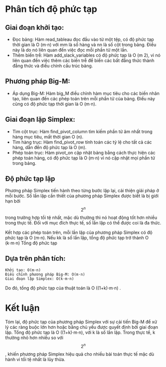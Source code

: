 # Phân tích độ phức tạp

## Giai đoạn khởi tạo:
- Đọc bảng: Hàm read_tableau đọc đầu vào từ một tệp, có độ phức tạp thời gian là O (m⋅n) với mm là số hàng và nn là số cột trong bảng. Điều này là do nó liên quan đến việc đọc mỗi phần tử một lần.
- Thêm biến trễ: Hàm add_slack_variables có độ phức tạp là O (m 2), vì nó liên quan đến việc thêm các biến trễ để biến các bất đẳng thức thành đẳng thức và điều chỉnh cấu trúc bảng.

## Phương pháp Big-M:
- Áp dụng Big-M: Hàm big_M điều chỉnh hàm mục tiêu cho các biến nhân tạo, liên quan đến các phép toán trên mỗi phần tử của bảng. Điều này cũng có độ phức tạp thời gian là O (m⋅n).

## Giai đoạn lặp Simplex:
- Tìm cột trục: Hàm find_pivot_column tìm kiếm phần tử âm nhất trong hàng mục tiêu, mất thời gian O (n).
- Tìm hàng trục: Hàm find_pivot_row tính toán các tỷ lệ cho tất cả các hàng, dẫn đến độ phức tạp là O (m).
- Phép toán trục: Hàm pivot_on cập nhật bảng bằng cách thực hiện các phép toán hàng, có độ phức tạp là O (m⋅n) vì nó cập nhật mọi phần tử trong bảng.

## Độ phức tạp lặp

Phương pháp Simplex tiến hành theo từng bước lặp lại, cải thiện giải pháp ở mỗi bước. Số lần lặp cần thiết của phương pháp Simplex được biết là bị giới hạn bởi $$
2^n
$$ trong trường hợp tồi tệ nhất, mặc dù thường thì nó hoạt động tốt hơn nhiều trong thực tế. Đối với mục đích thực tế, số lần lặp có thể được coi là đa thức.

Kết hợp các phép toán trên, mỗi lần lặp của phương pháp Simplex có độ phức tạp là O (m⋅n). Nếu kk là số lần lặp, tổng độ phức tạp trở thành O (k⋅m⋅n)
Tổng độ phức tạp

## Dựa trên phân tích:

    Khởi tạo: O(m⋅n)
    Điều chỉnh phương pháp Big-M: O(m⋅n)
    Giai đoạn lặp Simplex: O(k⋅m⋅n)

Do đó, tổng độ phức tạp của thuật toán là O ((1+k)⋅m⋅n) .
# Kết luận

Tóm lại, độ phức tạp của phương pháp Simplex với sự cải tiến Big-M để xử lý các ràng buộc lớn hơn hoặc bằng chủ yếu được quyết định bởi giai đoạn lặp. Tổng độ phức tạp là O ((1+k)⋅m⋅n), với k là số lần lặp. Trong thực tế, k thường nhỏ hơn nhiều so với $$
2^n
$$, khiến phương pháp Simplex hiệu quả cho nhiều bài toán thực tế mặc dù hành vi tồi tệ nhất là lũy thừa.